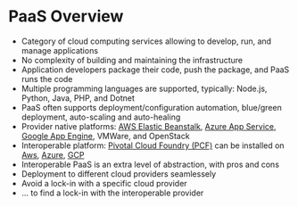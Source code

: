 # PaaS Overview

* Category of cloud computing services allowing to develop, run, and manage applications
* No complexity of building and maintaining the infrastructure
* Application developers package their code, push the package, and PaaS runs the code
* Multiple programming languages are supported, typically: Node.js, Python, Java, PHP, and Dotnet
* PaaS often supports deployment/configuration automation, blue/green deployment, auto-scaling and auto-healing
* Provider native platforms: [AWS Elastic Beanstalk](https://aws.amazon.com/elasticbeanstalk/), [Azure App Service](https://docs.microsoft.com/en-us/azure/app-service/), [Google App Engine](https://cloud.google.com/appengine/), VMWare, and OpenStack
* Interoperable platform: [Pivotal Cloud Foundry \(PCF\)](https://pivotal.io/platform) can be installed on [Aws](https://docs.pivotal.io/platform/2-8/customizing/aws.html), [Azure](https://azuremarketplace.microsoft.com/en-us/marketplace/apps/pivotal.pivotal-cloud-foundry), [GCP](https://docs.pivotal.io/platform/2-8/customizing/gcp.html)
* Interoperable PaaS is an extra level of abstraction, with pros and cons
* Deployment to different cloud providers seamlessely
* Avoid a lock-in with a specific cloud provider
* ... to find a lock-in with the interoperable provider



